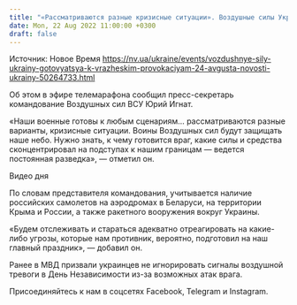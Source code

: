 ```yaml
---
title: "«Рассматриваются разные кризисные ситуации». Воздушные силы Украины готовы к любым сценариям 24 августа"
date: Mon, 22 Aug 2022 11:00:00 +0300
draft: false
---
```

Источник: Новое Время https://nv.ua/ukraine/events/vozdushnye-sily-ukrainy-gotovyatsya-k-vrazheskim-provokaciyam-24-avgusta-novosti-ukrainy-50264733.html


 Об этом в эфире телемарафона сообщил пресс-секретарь командование Воздушных сил ВСУ Юрий Игнат.

«Наши военные готовы к любым сценариям… рассматриваются разные варианты, кризисные ситуации. Воины Воздушных сил будут защищать наше небо. Нужно знать, к чему готовится враг, какие силы и средства сконцентрировал на подступах к нашим границам — ведется постоянная разведка», — отметил он.

 Видео дня   

По словам представителя командования, учитывается наличие российских самолетов на аэродромах в Беларуси, на территории Крыма и России, а также ракетного вооружения вокруг Украины.

«Будем отслеживать и стараться адекватно отреагировать на какие-либо угрозы, которые нам противник, вероятно, подготовил на наш главный праздник», — добавил он.

Ранее в МВД призвали украинцев не игнорировать сигналы воздушной тревоги в День Независимости из-за возможных атак врага.

Присоединяйтесь к нам в соцсетях Facebook, Telegram и Instagram.
